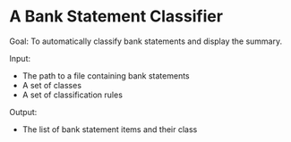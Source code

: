 # A Bank Statement Classifier

Goal: To automatically classify bank statements and display the summary.

Input:
* The path to a file containing bank statements
* A set of classes
* A set of classification rules

Output:
* The list of bank statement items and their class
